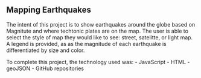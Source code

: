 ## Mapping Earthquakes 

The intent of this project is to show earthquakes around the globe based on Magnitute and where techtonic plates are on the map. The user is able to select the style of map they would like to see: street, satelitte, or light map. A legend is provided, as as the magnitude of each earthquake is differentiated by size and color.  

To complete this project, the technology used was: 
        - JavaScript
        - HTML
        - geoJSON
        - GitHub repositories
